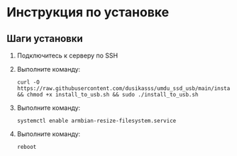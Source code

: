 # Инструкция по установке

## Шаги установки

1. Подключитесь к серверу по SSH

2. Выполните команду:
   ```
   curl -O https://raw.githubusercontent.com/dusikasss/umdu_ssd_usb/main/install_to_usb.sh && chmod +x install_to_usb.sh && sudo ./install_to_usb.sh
   ```

3. Выполните команду:
   ```
   systemctl enable armbian-resize-filesystem.service
   ```

4. Выполните команду:
   ```
   reboot
   ```